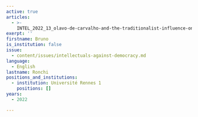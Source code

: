 ```yaml
---
active: true
articles:
  - >-
    INTEL_2022_13_olavo-de-carvalho-and-the-traditionalist-influence-on-the-structuring-of-bolsonarism
exerpt: ''
firstname: Bruno
is_institution: false
issue:
  - content/issues/intellectuals-against-democracy.md
language:
  - English
lastname: Ronchi
positions_and_institutions:
  - institution: Université Rennes 1
    positions: []
years:
  - 2022

---
```

